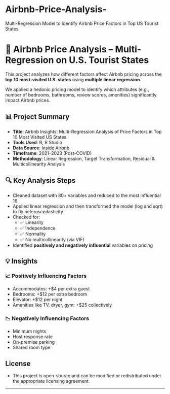 # Airbnb-Price-Analysis-
Multi-Regression Model to Identify Airbnb Price Factors in Top US Tourist States

# 🏡 Airbnb Price Analysis – Multi-Regression on U.S. Tourist States

This project analyzes how different factors affect Airbnb pricing across the **top 10 most-visited U.S. states** using **multiple linear regression**.

We applied a hedonic pricing model to identify which attributes (e.g., number of bedrooms, bathrooms, review scores, amenities) significantly impact Airbnb prices.



## 📊 Project Summary

- **Title**: Airbnb Insights: Multi-Regression Analysis of Price Factors in Top 10 Most Visited US States
- **Tools Used**: R, R Studio
- **Data Source**: [Inside Airbnb](http://insideairbnb.com/)
- **Timeframe**: 2021–2023 (Post-COVID)
- **Methodology**: Linear Regression, Target Transformation, Residual & Multicollinearity Analysis
  


## 🔍 Key Analysis Steps

- Cleaned dataset with 80+ variables and reduced to the most influential 16
- Applied linear regression and then transformed the model (log and sqrt) to fix heteroscedasticity
- Checked for:
  - ✅ Linearity
  - ✅ Independence
  - ✅ Normality
  - ✅ No multicollinearity (via VIF)
- Identified **positively and negatively influential** variables on pricing



## 💡 Insights

### 📈 Positively Influencing Factors
- Accommodates: +$4 per extra guest
- Bedrooms: +$12 per extra bedroom
- Elevator: +$12 per night
- Amenities like TV, dryer, gym: +$25 collectively

### 📉 Negatively Influencing Factors
- Minimum nights
- Host response rate
- On-premise parking 
- Shared room type



## License
- This project is open-source and can be modified or redistributed under the appropriate licensing agreement.

---
